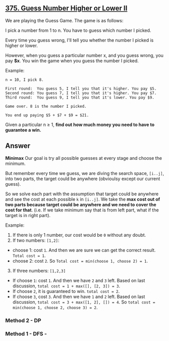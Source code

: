 ## [375. Guess Number Higher or Lower II](https://leetcode.com/problems/guess-number-higher-or-lower-ii/)

We are playing the Guess Game. The game is as follows:

I pick a number from 1 to n. You have to guess which number I picked.

Every time you guess wrong, I'll tell you whether the number I picked is higher or lower.

However, when you guess a particular number x, and you guess wrong, you pay **$x**. You win the game when you guess the number I picked.

Example:
```
n = 10, I pick 8.

First round:  You guess 5, I tell you that it's higher. You pay $5.
Second round: You guess 7, I tell you that it's higher. You pay $7.
Third round:  You guess 9, I tell you that it's lower. You pay $9.

Game over. 8 is the number I picked.

You end up paying $5 + $7 + $9 = $21.
```
Given a particular n ≥ 1, **find out how much money you need to have to guarantee a win.**

## Answer
**Minimax**
Our goal is try all possible guesses at every stage and choose the minimum. 

But remember every time we guess, we are diving the search space, `[i..j]`, into two parts, the target could be anywhere (obvioulsy except our current guess). 

So we solve each part with the assumption that target could be anywhere and see the cost at each possible `k` in `[i..j]`. We take the **max cost out of two parts because target could be anywhere and we need to cover the cost for that**. (i.e. If we take minimum say that is from left part, what if the target is in right part).

Example:
1. If there is only 1 number, our cost would be `0` without any doubt.
2. If two numbers: `[1,2]`:
  - choose 1: cost `1`. And then we are sure we can get the correct result. `Total cost = 1`.
  - choose 2: cost `2`.
So `Total cost = min(choose 1, choose 2) = 1`.
3. If three numbers: `[1,2,3]`
  - If choose `1`: cost `1`. And then we have `2` and `3` left. Based on last discussion, `total cost = 1 + max([], [2, 3]) = 3`.
  - If choose `2`, it is guaranteed to win. `total cost = 2`.
  - If choose `3`, cost `3`. And then we have `1` and `2` left. Based on last discussion, `total cost = 3 + max([1, 2], []) = 4`.
So `total cost = min(choose 1, choose 2, choose 3) = 2`.

### Method 2 - DP

### Method 1 - DFS - 
```java

```
